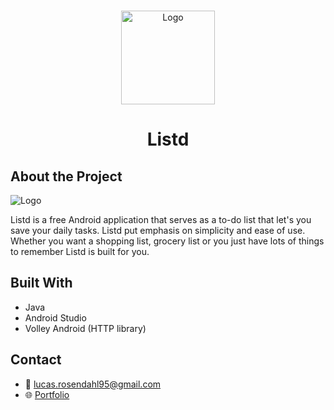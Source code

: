 <br />
<p align="center">
  <a href="#">
    <img src="https://github.com/Luchkiin/listd_v2/blob/master/images/listd-logo.png" alt="Logo" width="150" height="150">
  </a>
  <h1 align="center">Listd</h1>
</p>

## About the Project

<img src="https://github.com/Luchkiin/listd-to-do-list-app/blob/master/images/listd-project-overview-img.png" alt="Logo" width="Auto" height="Auto">

Listd is a free Android application that serves as a to-do list that let's you save your daily tasks. Listd put emphasis on simplicity and ease of use. Whether you want a shopping list, grocery list or you just have lots of things to remember Listd is built for you.



## Built With
* Java
* Android Studio
* Volley Android (HTTP library)

## Contact
* :email: <a href="mailto:lucas.rosendahl95@gmail.com">lucas.rosendahl95@gmail.com</a>
* :globe_with_meridians: <a href="https://lucasrosendahl.com" target="_blank">Portfolio</a>
